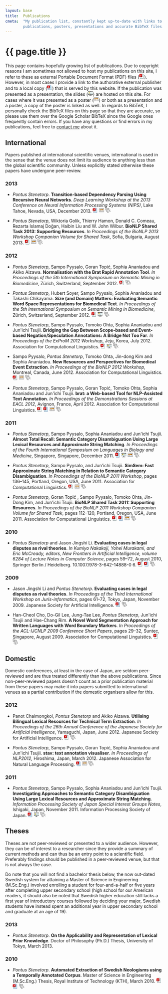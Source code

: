 ```yaml
---
layout: base
title:  Publications
cmeta:  "My publication list, constantly kept up-to-date with links to
        publications, posters, presentations and accurate BibTeX files."
---
```


# {{ page.title }} #

This page contains hopefully growing list of publications.
Due to copyright reasons I am sometimes not allowed to host my publications on
this site, I refer to these as external Portable Document Format (PDF) files
(![External PDF][external_pdf_icon]).
However, in most cases I provide a link to the authorative external publisher
and to a local copy (![Local PDF][local_pdf_icon]) that is served by this
website.
If the publication was presented as a presentation, the slides
(![Slides][slides_icon]) are hosted on this site.
For cases where it was presented as a poster (![Poster][poster_icon]) or both
as a presentation and a poster, a copy of the poster is linked as well.
In regards to BibTeX, I personally check the BibTeX files on
this page so that they are accurate, so please use them over the
Google Scholar BibTeX since the Google ones frequently contain errors.
If you have any questions or find errors in my publications, feel free to
[contact me][contact_page] about it.

## International ##

Papers published at international scientific venues, international is used in
the sense that the venue does not limit its audience to anything less than the
global scientific community.
Unless explicitly stated otherwise these papers have undergone peer-review.

### 2013 ###

* *Pontus Stenetorp*.
    **Transition-based Dependency Parsing Using Recursive Neural Networks**.
    *Deep Learning Workshop at the 2013 Conference on Neural Information
    Processing Systems (NIPS)*, Lake Tahoe, Nevada, USA, December 2013.
    [![Local PDF][local_pdf_icon]][stenetorp2013transition_local]
    [![Poster][poster_icon]][stenetorp2013transition_poster]
    [![BibTeX][bibtex_icon]][stenetorp2013transition_bib]

* *Pontus Stenetorp*, Wiktoria Golik, Thierry Hamon, Donald C. Comeau,
    Rezarta Islamaj Doğan, Haibin Liu and W. John Wilbur.
    **BioNLP Shared Task 2013: Supporting Resources**.
    *In Proceedings of the BioNLP 2013 Workshop Companion Volume for Shared
    Task*, Sofia, Bulgaria, August 2013.
    [![External PDF][external_pdf_icon]][stenetorp2013supporting]
    [![Poster][poster_icon]][stenetorp2013supporting_poster]
    [![BibTeX][bibtex_icon]][stenetorp2013supporting_bib]

### 2012 ###

* *Pontus Stenetorp*, Sampo Pyysalo, Goran Topić, Sophia Ananiadou and
    Akiko Aizawa.
    **Normalisation with the Brat Rapid Annotation Tool**.
    *In Proceedings of the 5th International Symposium on Semantic Mining in
    Biomedicine*,
    Zürich, Switzerland, September 2012.
    [![External PDF][external_pdf_icon]][stenetorp2012normalisation]
    [![BibTeX][bibtex_icon]][stenetorp2012normalisation_bib]

* *Pontus Stenetorp*, Hubert Soyer, Sampo Pyysalo, Sophia Ananiadou and
    Takashi Chikayama.
    **Size (and Domain) Matters: Evaluating Semantic Word Space
    Representations for Biomedical Text**.
    *In Proceedings of the 5th International Symposium on Semantic Mining in
    Biomedicine*,
    Zürich, Switzerland, September 2012.
    [![External PDF][external_pdf_icon]][stenetorp2012size]
    [![Slides][slides_icon]][stenetorp2012size_slides]
    [![BibTeX][bibtex_icon]][stenetorp2012size_bib]

* *Pontus Stenetorp*, Sampo Pyysalo, Tomoko Ohta, Sophia Ananiadou and
    Jun'ichi Tsujii.
    **Bridging the Gap Between Scope-based and Event-based
    Negation/Speculation Annotations: A Bridge Not Too Far**.
    *In Proceedings of the ExProM 2012 Workshop*,
    Jeju, Korea, July 2012. Association for Computational Linguistics.
    [![External PDF][external_pdf_icon]][stenetorp2012bridging]
    [![Slides][slides_icon]][stenetorp2012bridging_slides]
    [![BibTeX][bibtex_icon]][stenetorp2012bridging_bib]

* Sampo Pyysalo, *Pontus Stenetorp*, Tomoko Ohta, Jin-dong Kim and
    Sophia Ananiadou.
    **New Resources and Perspectives for Biomedical Event Extraction**.
    *In Proceedings of the BioNLP 2012 Workshop*,
    Montreal, Canada, June 2012. Association for Computational Linguistics.
    [![External PDF][external_pdf_icon]][pyysalo2012new]
    [![Poster][poster_icon]][pyysalo2012new_poster]
    [![BibTeX][bibtex_icon]][pyysalo2012new_bib]

* *Pontus Stenetorp*, Sampo Pyysalo, Goran Topić, Tomoko Ohta,
    Sophia Ananiadou and Jun'ichi Tsujii. **brat: a Web-based Tool
    for NLP-Assisted Text Annotation**. *In Proceedings of the Demonstrations
    Sessions at EACL 2012*, Avignon, France, April 2012. Association for
    Computational Linguistics.
    [![External PDF][external_pdf_icon]][stenetorp2012brat]
    [![Local PDF][local_pdf_icon]][stenetorp2012brat_local]
    [![Poster][poster_icon]][stenetorp2012brat_poster]
    [![BibTeX][bibtex_icon]][stenetorp2012brat_bib]

### 2011 ###

* *Pontus Stenetorp*, Sampo Pyysalo, Sophia Ananiadou and Jun'ichi Tsujii.
    **Almost Total Recall: Semantic Category Disambiguation Using Large Lexical
    Resources and Approximate String Matching**.
    *In Proceedings of the Fourth International Symposium on Languages in
    Biology and Medicine*, Singapore, Singapore, December 2011.
    [![Local PDF][local_pdf_icon]][stenetorp2011almost]
    [![Slides][slides_icon]][stenetorp2011almost_slides]
    [![Poster][poster_icon]][stenetorp2011almost_poster]
    [![BibTeX][bibtex_icon]][stenetorp2011almost_bib]

* *Pontus Stenetorp*, Sampo Pyysalo, and Jun'ichi Tsujii. **SimSem: Fast
    Approximate String Matching in Relation to Semantic Category
    Disambiguation**.  *In Proceedings of the BioNLP 2011 Workshop*,
    pages 136–145, Portland, Oregon, USA, June 2011.
    Association for Computational Linguistics.
    [![External PDF][external_pdf_icon]][stenetorp2011simsem]
    [![Poster][poster_icon]][stenetorp2011simsem_poster]
    [![BibTeX][bibtex_icon]][stenetorp2011simsem_bib]

* *Pontus Stenetorp*, Goran Topić , Sampo Pyysalo, Tomoko Ohta, Jin-Dong Kim,
    and Jun'ichi Tsujii. **BioNLP Shared Task 2011: Supporting Resources**.
    *In Proceedings of the BioNLP 2011 Workshop Companion Volume for Shared
    Task*, pages 112–120, Portland, Oregon, USA, June 2011. Association for
    Computational Linguistics.
    [![External PDF][external_pdf_icon]][stenetorp2011supporting]
    [![Local PDF][local_pdf_icon]][stenetorp2011supporting_local]
    [![Poster][poster_icon]][stenetorp2011supporting_poster]
    [![BibTeX][bibtex_icon]][stenetorp2011supporting_bib]

### 2010 ###

* *Pontus Stenetorp* and Jason Jingshi Li. **Evaluating cases in legal
    disputes as rival theories**. *In Kumiyo Nakakoji, Yohei Murakami,
    and Eric McCready, editors, New Frontiers in Artificial Intelligence,
    volume 6284 of Lecture Notes in Computer Science*, pages 59–72,
    August 2010, Springer Berlin / Heidelberg. 10.1007/978-3-642-14888-0 6.
    [![External PDF][external_pdf_icon]][stenetorp2010evaluating]
    [![Local PDF][local_pdf_icon]][stenetorp2010evaluating_local]
    [![BibTeX][bibtex_icon]][stenetorp2010evaluating_bib]

### 2009 ###

* Jason Jingshi Li and *Pontus Stenetorp*. **Evaluating cases in legal
    disputes as rival theories**. *In Proceedings of the Third International
    Workshop on Juris-informatics*, pages 61–72, Tokyo, Japan, November 2009.
    Japanese Society for Artificial Intelligence.
    [![Local PDF][local_pdf_icon]][li2009evaluating]
    [![BibTeX][bibtex_icon]][li2009evaluating_bib]

* Han-Cheol Cho, Do-Gil Lee, Jung-Tae Lee, *Pontus Stenetorp*, Jun'ichi Tsujii
    and Hae-Chang Rim. **A Novel Word Segmentation Approach for Written
    Languages with Word Boundary Markers**. *In Proceedings of the ACL-IJCNLP
    2009 Conference Short Papers*, pages 29–32, Suntec, Singapore,
    August 2009. Association for Computational Linguistics.
    [![External PDF][external_pdf_icon]][cho2009novel]
    [![BibTeX][bibtex_icon]][cho2009novel_bib]

## Domestic ##

Domestic conferences, at least in the case of Japan, are seldom peer-reviewed
and are thus treated differently than the above publications.
Since non-peer-reviewed papers doesn't count as a prior publication material
from these papers may make it into papers submitted to international venues as
a partial contribution if the domestic organisers allow for this.

### 2012 ###

* Panot Chaimongkol, *Pontus Stenetorp* and Akiko Aizawa. **Utilising
    Bilingual Lexical Resources for Technical Term Extraction**. *In
    Proceedings of the 26th Annual Conference of the Japanese Society for
    Artificial Intelligence*, Yamaguchi, Japan, June 2012. Japanese Society
    for Artificial Intelligence.
    [![External PDF][external_pdf_icon]][chaimongkol2012utilising]
    [![BibTeX][bibtex_icon]][chaimongkol2012utilising_bib]

* *Pontus Stenetorp*, Sampo Pyysalo, Goran Topić, Sophia Ananiadou
    and Jun'ichi Tsujii. **stav: text annotation visualiser**. *In Proceedings
    of NLP2012*, Hiroshima, Japan, March 2012. Japanese Association for
    Natural Language Processing.
    [![Local PDF][local_pdf_icon]][stenetorp2012stav]
    [![Poster][poster_icon]][stenetorp2012stav_poster]
    [![BibTeX][bibtex_icon]][stenetorp2012stav_bib]

### 2011 ###

* *Pontus Stenetorp*, Sampo Pyysalo, Sophia Ananiadou and Jun'ichi Tsujii.
    **Investigating Approaches to Semantic Category Disambiguation Using Large
    Lexical Resources and Approximate String Matching**.
    *Information Processing Society of Japan Special Interest Groups Notes*,
    Ishigaki, Japan, November 2011. Information Processing Society of Japan.
    [![Local PDF][local_pdf_icon]][stenetorp2011investigating]
    [![Slides][slides_icon]][stenetorp2011investigating_slides]
    [![BibTeX][bibtex_icon]][stenetorp2011investigating_bib]

## Theses ##

Theses are not peer-reviewed or presented to a wider audience.
However, they can be of interest to a researcher since they provide a summary
of current methods and can thus be an entry point to a scientific field.
Preferably findings should be published in a peer-reviewed venue, but that is
not always the case.

Do note that you will not find a bachelor thesis below, the now out-dated
Swedish system for attaining a Master of Science in Engineering (M.Sc.Eng.)
involved enrolling a student for four-and-a-half or five years after
completing upper secondary school (high school for our American readers, it
should also be noted that Swedish higher education still lacks a first year of
introductory courses followed by deciding your major, Swedish students have
instead spent an additional year in upper secondary school and graduate
at an age of 19).

### 2013 ###

* *Pontus Stenetorp*. **On the Applicability and Representation of Lexical
    Prior Knowledge**. Doctor of Philosophy (Ph.D.) Thesis, University of
    Tokyo, March 2013.

### 2010 ###

* *Pontus Stenetorp*. **Automated Extraction of Swedish Neologisms using a
    Temporally Annotated Corpus**. Master of Science in Engineering
    (M.Sc.Eng.) Thesis, Royal Institute of Technology (KTH), March 2010.
    [![External PDF][external_pdf_icon]][stenetorp2010automated]
    [![Local PDF][local_pdf_icon]][stenetorp2010automated_local]
    [![BibTeX][bibtex_icon]][stenetorp2010automated_bib]

<!-- Publication and BibTeX links. -->
[stenetorp2013transition_local]: res/pdf/stenetorp2013transition.pdf
[stenetorp2013transition_bib]: res/bib/stenetorp2013transition.bib.txt
[stenetorp2013transition_poster]: res/pdf/stenetorp2013transition_poster.pdf
[stenetorp2013supporting]: http://aclweb.org/anthology/W/W13/W13-2013.pdf
[stenetorp2013supporting_bib]: http://aclweb.org/anthology/W/W13/W13-2013.bib
[stenetorp2013supporting_poster]: res/pdf/stenetorp2013supporting_poster.pdf
[chaimongkol2012utilising]: https://kaigi.org/jsai/webprogram/2012/pdf/710.pdf
[chaimongkol2012utilising_bib]: res/bib/panot2012utilising.bib.txt
[stenetorp2012normalisation]: http://www.zora.uzh.ch/64476/17/12_Normalisation_with_the_BRAT_rapid_annotation_tool.pdf
[stenetorp2012normalisation_bib]: res/bib/stenetorp2012normalisation.bib.txt
[stenetorp2012size]: http://www.zora.uzh.ch/64476/11/06_Size_and_Domain_matters.pdf
[stenetorp2012size_slides]: res/pdf/stenetorp2012size_pres.pdf
[stenetorp2012size_bib]: res/bib/stenetorp2012size.bib.txt
[stenetorp2012bridging]: http://aclweb.org/anthology/W/W12/W12-3806.pdf
[stenetorp2012bridging_slides]: res/pdf/stenetorp2012bridging_pres.pdf
[stenetorp2012bridging_bib]: http://aclweb.org/anthology/W/W12/W12-3806.bib
[pyysalo2012new]: http://aclweb.org/anthology/W/W12/W12-2412.pdf
[pyysalo2012new_poster]: res/pdf/pyysalo12new_poster.pdf
[pyysalo2012new_bib]: http://aclweb.org/anthology/W/W12/W12-2412.bib
[stenetorp2012brat]: http://aclweb.org/anthology/E/E12/E12-2021.pdf
[stenetorp2012brat_poster]: res/pdf/stenetorp2012brat_poster.pdf
[stenetorp2012brat_bib]: http://aclweb.org/anthology/E/E12/E12-2021.bib
[stenetorp2012brat_local]: res/pdf/stenetorp2012brat.pdf
[stenetorp2012stav]: res/pdf/stenetorp2012stav.pdf
[stenetorp2012stav_poster]: res/pdf/stenetorp2012stav_poster.pdf
[stenetorp2012stav_bib]: res/bib/stenetorp2012stav.bib.txt
[stenetorp2011almost]: res/pdf/stenetorp2011almost.pdf
[stenetorp2011almost_slides]: res/html/stenetorp2011almost/presentation.html
[stenetorp2011almost_poster]: res/pdf/stenetorp2011almost_poster.pdf
[stenetorp2011almost_bib]: res/bib/stenetorp2011almost.bib.txt
[stenetorp2011investigating]: res/pdf/stenetorp2011investigating.pdf
[stenetorp2011investigating_bib]: res/bib/stenetorp2011investigating.bib.txt
[stenetorp2011investigating_slides]: res/html/stenetorp2011investigating/presentation.html
[stenetorp2011simsem]: http://aclweb.org/anthology-new/W/W11/W11-0218.pdf
[stenetorp2011simsem_poster]: res/pdf/stenetorp2011simsem_poster.pdf
[stenetorp2011simsem_bib]: http://aclweb.org/anthology-new/W/W11/W11-0218.bib
[stenetorp2011supporting]: http://aclweb.org/anthology-new/W/W11/W11-1816.pdf
[stenetorp2011supporting_local]: res/pdf/stenetorp2011supporting.pdf
[stenetorp2011supporting_poster]: res/pdf/stenetorp2011supporting_poster.pdf
[stenetorp2011supporting_bib]: http://aclweb.org/anthology-new/W/W11/W11-1816.bib
[stenetorp2010evaluating]: http://www.springerlink.com/index/m32761634g52n7h4.pdf
[stenetorp2010evaluating_local]: res/pdf/stenetorp2010evaluating.pdf
[stenetorp2010evaluating_bib]: res/bib/stenetorp2010evaluating.bib.txt
[stenetorp2010automated]: https://www.nada.kth.se/utbildning/grukth/exjobb/rapportlistor/2010/rapporter10/stenetorp_pontus_10017.pdf
[stenetorp2010automated_local]: res/pdf/stenetorp2010automated.pdf
[stenetorp2010automated_bib]: res/bib/stenetorp2010automated.bib.txt
[li2009evaluating]: res/pdf/li2009evaluating.pdf
[li2009evaluating_bib]: res/bib/li2009evaluating.bib.txt
[cho2009novel]: http://www.aclweb.org/anthology/P/P09/P09-2008.pdf
[cho2009novel_bib]: http://www.aclweb.org/anthology/P/P09/P09-2008.bib

[bibtex_icon]: img/bibtex_icon_small.png
[external_pdf_icon]: img/fugue/document-pdf-text.png
[local_pdf_icon]: img/fugue/blue-document-pdf-text.png
[slides_icon]: img/fugue/projection-screen-presentation.png
[poster_icon]: img/fugue/application-blog.png

[contact_page]: contact.html
